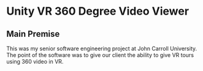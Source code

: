 # Unity VR 360 Degree Video Viewer

## Main Premise
This was my senior software engineering project at John Carroll University. The point of the software was to give our client the ability to give VR tours using 360 video in VR.
